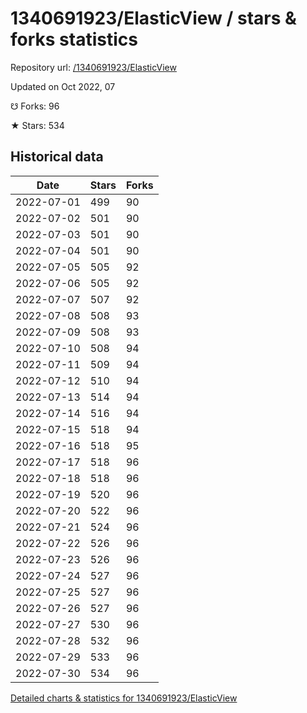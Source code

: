 # 1340691923/ElasticView / stars & forks statistics

Repository url: [/1340691923/ElasticView](https://github.com/1340691923/ElasticView)

Updated on Oct 2022, 07

☋ Forks: 96

★ Stars: 534

## Historical data
| Date | Stars | Forks |
|------|-------|-------|
| 2022-07-01 | 499 | 90 | 
| 2022-07-02 | 501 | 90 | 
| 2022-07-03 | 501 | 90 | 
| 2022-07-04 | 501 | 90 | 
| 2022-07-05 | 505 | 92 | 
| 2022-07-06 | 505 | 92 | 
| 2022-07-07 | 507 | 92 | 
| 2022-07-08 | 508 | 93 | 
| 2022-07-09 | 508 | 93 | 
| 2022-07-10 | 508 | 94 | 
| 2022-07-11 | 509 | 94 | 
| 2022-07-12 | 510 | 94 | 
| 2022-07-13 | 514 | 94 | 
| 2022-07-14 | 516 | 94 | 
| 2022-07-15 | 518 | 94 | 
| 2022-07-16 | 518 | 95 | 
| 2022-07-17 | 518 | 96 | 
| 2022-07-18 | 518 | 96 | 
| 2022-07-19 | 520 | 96 | 
| 2022-07-20 | 522 | 96 | 
| 2022-07-21 | 524 | 96 | 
| 2022-07-22 | 526 | 96 | 
| 2022-07-23 | 526 | 96 | 
| 2022-07-24 | 527 | 96 | 
| 2022-07-25 | 527 | 96 | 
| 2022-07-26 | 527 | 96 | 
| 2022-07-27 | 530 | 96 | 
| 2022-07-28 | 532 | 96 | 
| 2022-07-29 | 533 | 96 | 
| 2022-07-30 | 534 | 96 | 


[Detailed charts & statistics for 1340691923/ElasticView](https://reviewgithub.com/rep/1340691923/ElasticView)
